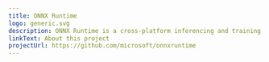 ```yaml
---
title: ONNX Runtime
logo: generic.svg
description: ONNX Runtime is a cross-platform inferencing and training accelerator compatible with many popular ML/DNN frameworks, including PyTorch, TensorFlow/Keras, scikit-learn, and more
linkText: About this project
projectUrl: https://github.com/microsoft/onnxruntime
---
```

